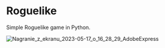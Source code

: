 # Roguelike
Simple Roguelike game in Python.


![Nagranie_z_ekranu_2023-05-17_o_16_28_29_AdobeExpress](https://github.com/RafalGontarski/Roguelike/assets/106514250/2b9f3124-7e90-4b49-888b-4fd76c15a273)




